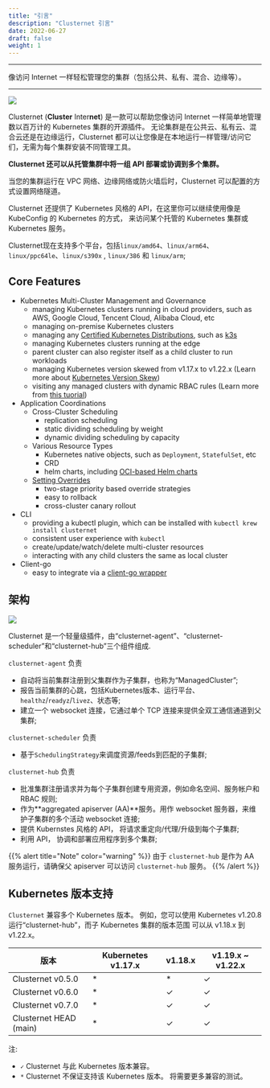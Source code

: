 ```yaml
---
title: "引言"
description: "Clusternet 引言"
date: 2022-06-27
draft: false
weight: 1
---
```


----

像访问 Internet 一样轻松管理您的集群（包括公共、私有、混合、边缘等）。

----

![](/images/clusternet-in-a-nutshell.png)

Clusternet (**Cluster** Inter**net**) 是一款可以帮助您像访问 Internet 一样简单地管理数以百万计的 Kubernetes 集群的开源插件。
无论集群是在公共云、私有云、混合云还是在边缘运行，Clusternet 都可以让您像是在本地运行一样管理/访问它们，无需为每个集群安装不同管理工具。

**Clusternet 还可以从托管集群中将一组 API 部署或协调到多个集群。**

当您的集群运行在 VPC 网络、边缘网络或防火墙后时，Clusternet 可以配置的方式设置网络隧道。

Clusternet 还提供了 Kubernetes 风格的 API，在这里你可以继续使用像是 KubeConfig 的 Kubernetes 的方式， 来访问某个托管的 Kubernetes 集群或 Kubernetes 服务。

Clusternet现在支持多个平台，包括`linux/amd64`、`linux/arm64`、`linux/ppc64le`、`linux/s390x`
, `linux/386` 和 `linux/arm`;

## Core Features

- Kubernetes Multi-Cluster Management and Governance
  - managing Kubernetes clusters running in cloud providers, such as AWS, Google Cloud, Tencent Cloud, Alibaba Cloud,
    etc
  - managing on-premise Kubernetes clusters
  - managing any [Certified Kubernetes Distributions](https://www.cncf.io/certification/software-conformance/), such
    as [k3s](https://github.com/k3s-io/k3s)
  - managing Kubernetes clusters running at the edge
  - parent cluster can also register itself as a child cluster to run workloads
  - managing Kubernetes version skewed from v1.17.x to v1.22.x (Learn more
    about [Kubernetes Version Skew](/docs/introduction/#kubernetes-version-skew))
  - visiting any managed clusters with dynamic RBAC rules (Learn more
    from [this tuorial](/docs/tutorials/cluster-management/visiting-child-clusters-with-rbac/))
- Application Coordinations
  - Cross-Cluster Scheduling
    - replication scheduling
    - static dividing scheduling by weight
    - dynamic dividing scheduling by capacity
  - Various Resource Types
    - Kubernetes native objects, such as `Deployment`, `StatefulSet`, etc
    - CRD
    - helm charts, including [OCI-based Helm charts](https://helm.sh/docs/topics/registries/)
  - [Setting Overrides](/docs/tutorials/multi-cluster-apps/setting-overrides/)
    - two-stage priority based override strategies
    - easy to rollback
    - cross-cluster canary rollout
- CLI
  - providing a kubectl plugin, which can be installed with `kubectl krew install clusternet`
  - consistent user experience with `kubectl`
  - create/update/watch/delete multi-cluster resources
  - interacting with any child clusters the same as local cluster
- Client-go
  - easy to integrate via
    a [client-go wrapper](https://github.com/clusternet/clusternet/blob/main/examples/clientgo/READEME.md)

## 架构

![](/images/clusternet-arch.png)

Clusternet 是一个轻量级插件，由“clusternet-agent”、“clusternet-scheduler”和“clusternet-hub”三个组件组成.

`clusternet-agent` 负责

- 自动将当前集群注册到父集群作为子集群，也称为“ManagedCluster”;
- 报告当前集群的心跳，包括Kubernetes版本、运行平台、`healthz`/`readyz`/`livez`、状态等;
- 建立一个 websocket 连接，它通过单个 TCP 连接来提供全双工通信通道到父集群;

`clusternet-scheduler` 负责

- 基于`SchedulingStrategy`来调度资源/feeds到匹配的子集群;

`clusternet-hub` 负责

- 批准集群注册请求并为每个子集群创建专用资源，例如命名空间、服务帐户和 RBAC 规则;
- 作为**aggregated apiserver (AA)**服务。用作 websocket 服务器，来维护子集群的多个活动 websocket 连接;
- 提供 Kubernstes 风格的 API， 将请求重定向/代理/升级到每个子集群;
- 利用 API， 协调和部署应用程序到多个集群;

{{% alert title="Note" color="warning" %}}
由于 `clusternet-hub` 是作为 AA 服务运行，请确保父 apiserver 可以访问 `clusternet-hub` 服务。
{{% /alert %}}

## Kubernetes 版本支持

`Clusternet` 兼容多个 Kubernetes 版本。 例如，您可以使用 Kubernetes v1.20.8 运行“clusternet-hub”，而子 Kubernetes 集群的版本范围
可以从 v1.18.x 到 v1.22.x。

| 版本                      | Kubernetes v1.17.x | v1.18.x | v1.19.x ~ v1.22.x |
|-------------------------|--------------------|----------|-------------------|
| Clusternet v0.5.0       | \*                 | \*       | ✓                 |
| Clusternet v0.6.0       | \*                 | ✓        | ✓                 |
| Clusternet v0.7.0       | \*                 | ✓        | ✓                 |
| Clusternet HEAD (main)  | \*                 | ✓        | ✓                 |

注:

* `✓` Clusternet 与此 Kubernetes 版本兼容。
* `*` Clusternet 不保证支持该 Kubernetes 版本。 将需要更多兼容的测试。

